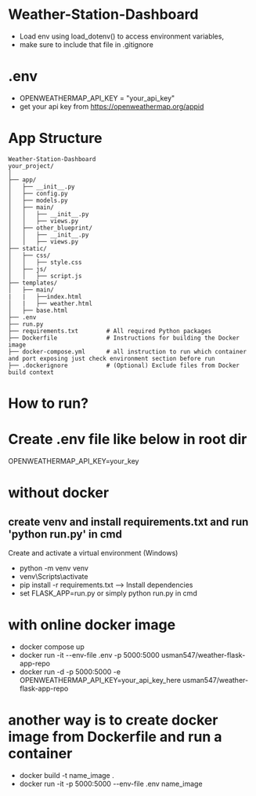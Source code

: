 # Weather-Station-Dashboard

- Load env using load_dotenv() to access environment variables, 
- make sure to include that file in .gitignore
# .env
- OPENWEATHERMAP_API_KEY = "your_api_key"
- get your api key from <https://openweathermap.org/appid>

# App Structure
```plaintext
Weather-Station-Dashboard
your_project/
│
├── app/
│   ├── __init__.py
│   ├── config.py
│   ├── models.py
│   ├── main/
│   │   ├── __init__.py
│   │   ├── views.py
│   ├── other_blueprint/
│   │   ├── __init__.py
│   │   ├── views.py
├── static/
│   ├── css/
│   │   ├── style.css
│   ├── js/
│   │   ├── script.js
├── templates/
│   ├── main/
|   |   ├──index.html
│   |   ├── weather.html
│   ├── base.html
├── .env
├── run.py
├── requirements.txt        # All required Python packages
├── Dockerfile              # Instructions for building the Docker image
├── docker-compose.yml      # all instruction to run which container and port exposing just check environment section before run
├── .dockerignore           # (Optional) Exclude files from Docker build context
```


# How to run?

# Create .env file like below in root dir
OPENWEATHERMAP_API_KEY=your_key

# without docker 
## create venv and install requirements.txt and run 'python run.py' in cmd
Create and activate a virtual environment (Windows)
- python -m venv venv
- venv\Scripts\activate
- pip install -r requirements.txt --> Install dependencies
- set FLASK_APP=run.py or simply python run.py in cmd

# with online docker image
- docker compose up
- docker run -it --env-file .env -p 5000:5000 usman547/weather-flask-app-repo
- docker run -d -p 5000:5000 -e OPENWEATHERMAP_API_KEY=your_api_key_here usman547/weather-flask-app-repo

# another way is to create docker image from Dockerfile and run a container
- docker build -t name_image .
- docker run -it -p 5000:5000 --env-file .env name_image